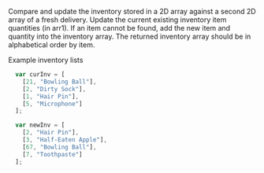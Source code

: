 Compare and update the inventory stored in a 2D array against a second 2D array of a
fresh delivery. Update the current existing inventory item quantities (in arr1).
If an item cannot be found, add the new item and quantity into the inventory array.
The returned inventory array should be in alphabetical order by item.

 Example inventory lists
```js
  var curInv = [
    [21, "Bowling Ball"],
    [2, "Dirty Sock"],
    [1, "Hair Pin"],
    [5, "Microphone"]
  ];

  var newInv = [
    [2, "Hair Pin"],
    [3, "Half-Eaten Apple"],
    [67, "Bowling Ball"],
    [7, "Toothpaste"]
  ];
```
